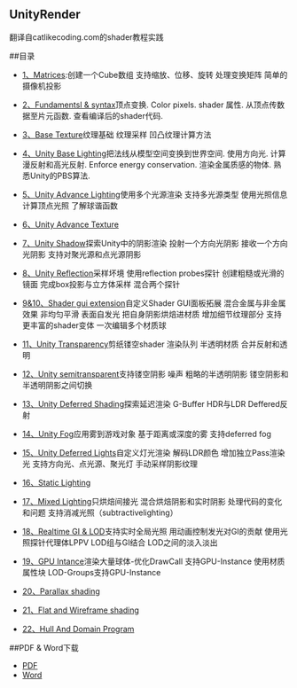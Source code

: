 ## UnityRender

翻译自catlikecoding.com的shader教程实践

##目录

* [1、Matrices](https://www.cnblogs.com/baolong-chen/p/12058419.html):创建一个Cube数组
支持缩放、位移、旋转
处理变换矩阵
简单的摄像机投影

* [2、Fundamentsl & syntax](https://www.cnblogs.com/baolong-chen/p/12122476.html)顶点变换. 
Color pixels. 
shader 属性. 
从顶点传数据至片元函数. 
查看编译后的shader代码.

* [3、Base Texture](https://www.cnblogs.com/baolong-chen/p/11747146.html)纹理基础
纹理采样
凹凸纹理计算方法

* [4、Unity Base Lighting](https://www.cnblogs.com/baolong-chen/p/12173995.html)把法线从模型空间变换到世界空间. 
使用方向光. 
计算漫反射和高光反射. 
Enforce energy conservation. 
渲染金属质感的物体. 
熟悉Unity的PBS算法. 

* [5、Unity Advance Lighting](https://www.cnblogs.com/baolong-chen/p/12245910.html)使用多个光源渲染
支持多光源类型
使用光照信息
计算顶点光照
了解球谐函数

* [6、Unity Advance Texture](https://www.cnblogs.com/baolong-chen/p/12267209.html)
* [7、Unity Shadow](https://www.cnblogs.com/baolong-chen/p/12057069.html)探索Unity中的阴影渲染
投射一个方向光阴影
接收一个方向光阴影
支持对聚光源和点光源阴影

* [8、Unity Reflection](https://www.cnblogs.com/baolong-chen/p/12347556.html)采样坏境
使用reflection probes探针
创建粗糙或光滑的镜面
完成box投影与立方体采样
混合两个探针

* [9&10、Shader gui extension](https://www.cnblogs.com/baolong-chen/p/12348691.html)自定义Shader GUI面板拓展
混合金属与非金属效果
非均匀平滑
表面自发光
把自身阴影烘焙进材质
增加细节纹理部分
支持更丰富的shader变体
一次编辑多个材质球


* [11、Unity Transparency](https://www.cnblogs.com/baolong-chen/p/12353282.html)剪纸镂空shader
渲染队列
半透明材质
合并反射和透明

* [12、Unity semitransparent](https://www.cnblogs.com/baolong-chen/p/12664143.html)支持镂空阴影
噪声
粗略的半透明阴影
镂空阴影和半透明阴影之间切换

* [13、Unity Deferred Shading](https://www.cnblogs.com/baolong-chen/p/12863511.html)探索延迟渲染
G-Buffer
HDR与LDR
Deffered反射

* [14、Unity Fog](https://www.cnblogs.com/baolong-chen/p/12902985.html)应用雾到游戏对象
基于距离或深度的雾
支持deferred fog

* [15、Unity Deferred Lights](https://www.cnblogs.com/baolong-chen/p/12914812.html)自定义灯光渲染
解码LDR颜色
增加独立Pass渲染光
支持方向光、点光源、聚光灯
手动采样阴影纹理

* [16、Static Lighting](https://www.cnblogs.com/baolong-chen/p/12970056.html)
* [17、Mixed Lighting](https://www.cnblogs.com/baolong-chen/p/13023331.html)只烘焙间接光
混合烘焙阴影和实时阴影
处理代码的变化和问题
支持消减光照（subtractivelighting）

* [18、Realtime GI & LOD](https://www.cnblogs.com/baolong-chen/p/13034495.html)支持实时全局光照 
用动画控制发光对GI的贡献 
使用光照探针代理体LPPV 
LOD组与GI结合 
LOD之间的淡入淡出

* [19、GPU Intance](https://www.cnblogs.com/baolong-chen/p/13040915.html)渲染大量球体-优化DrawCall
支持GPU-Instance
使用材质属性块
LOD-Groups支持GPU-Instance

* [20、Parallax shading](https://www.cnblogs.com/baolong-chen/p/13097087.html)
* [21、Flat and Wireframe shading](https://www.cnblogs.com/baolong-chen/p/13155566.html)
* [22、Hull And Domain Program](https://www.cnblogs.com/baolong-chen/p/13172655.html)

##PDF & Word下载

* [PDF](UnityShader翻译.pdf)
* [Word](UnityShader翻译.docx)
